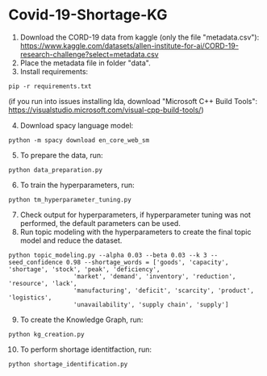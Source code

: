 # Covid-19-Shortage-KG

1. Download the CORD-19 data from kaggle (only the file "metadata.csv"): https://www.kaggle.com/datasets/allen-institute-for-ai/CORD-19-research-challenge?select=metadata.csv
2. Place the metadata file in folder "data".
3. Install requirements:
```
pip -r requirements.txt
```
(if you run into issues installing lda, download  "Microsoft C++ Build Tools": https://visualstudio.microsoft.com/visual-cpp-build-tools/)

4. Download spacy language model:
```
python -m spacy download en_core_web_sm
```
5. To prepare the data, run:
```
python data_preparation.py
```
6. To train the hyperparameters, run:
```
python tm_hyperparameter_tuning.py
```
7. Check output for hyperparameters, if hyperparameter tuning was not performed, the default parameters can be used.
8. Run topic modeling with the hyperparameters to create the final topic model and reduce the dataset.
```
python topic_modeling.py --alpha 0.03 --beta 0.03 --k 3 --seed_confidence 0.98 --shortage_words = ['goods', 'capacity', 'shortage', 'stock', 'peak', 'deficiency',
                  'market', 'demand', 'inventory', 'reduction', 'resource', 'lack',
                  'manufacturing', 'deficit', 'scarcity', 'product', 'logistics',
                  'unavailability', 'supply chain', 'supply']
``` 
9. To create the Knowledge Graph, run:
```
python kg_creation.py
```
10. To perform shortage identitfaction, run:
```
python shortage_identification.py
```
